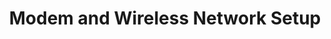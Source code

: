 ---sort_key: 15layout: "sku"id: modem-wireless-network-setup-modemtitle: "Modem and Wireless Network Setup"heading: "Modem and Wireless Network Setup"sub-title: "Struggling with your modem? Get a pro setup so your devices are talking together as they should."category: "Sales On-Demand Support"category_description: "Technical support at on-demand rates."keywords: ""features: - feature: "As part of our Modem setup service we’ll visit your place and:" - feature: "Includes connecting the modem router supplied by the ISP or customer to the internet via a ethernet connection" - feature: "Connect up to 5 wireless devices" - feature: "Change the SSID name and password as agreed with customer and record for customer in customer red folder" - feature: "Measure the wireless internet speed in 3 locations in the home" - feature: "All cables neatly concealed" - feature: "Clean up and remove rubbish"price: "159"unit: "modem"australia_only: "Yes"---